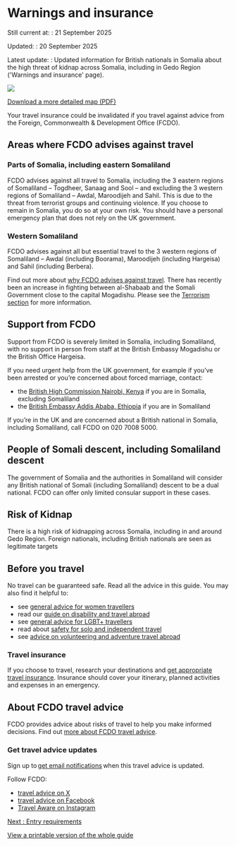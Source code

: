# Warnings and insurance

Still current at:
:   21 September 2025

Updated:
:   20 September 2025

Latest update:
:   Updated information for British nationals in Somalia about the high threat of kidnap across Somalia, including in Gedo Region ('Warnings and insurance' page).

![](https://assets.publishing.service.gov.uk/media/61a63d6be90e07044b1ef4b5/s.jpg)


[Download a more detailed map (PDF)](https://assets.publishing.service.gov.uk/media/61a63edcd3bf7f055d72d675/FCDO__TA__035_-_Somalia_Travel_Advice_Ed2__1_.pdf)

Your travel insurance could be invalidated if you travel against advice from the Foreign, Commonwealth & Development Office (FCDO).

## Areas where FCDO advises against travel

### Parts of Somalia, including eastern Somaliland

FCDO advises against all travel to Somalia, including the 3 eastern regions of Somaliland – Togdheer, Sanaag and Sool – and excluding the 3 western regions of Somaliland – Awdal, Maroodijeh and Sahil. This is due to the threat from terrorist groups and continuing violence. If you choose to remain in Somalia, you do so at your own risk. You should have a personal emergency plan that does not rely on the UK government.

### Western Somaliland

FCDO advises against all but essential travel to the 3 western regions of Somaliland – Awdal (including Boorama), Maroodijeh (including Hargeisa) and Sahil (including Berbera).

Find out more about [why FCDO advises against travel](https://www.gov.uk/foreign-travel-advice/somalia/regional-risks). There has recently been an increase in fighting between al-Shabaab and the Somali Government close to the capital Mogadishu. Please see the [Terrorism section](https://www.gov.uk/foreign-travel-advice/somalia/safety-and-security) for more information.

## Support from FCDO

Support from FCDO is severely limited in Somalia, including Somaliland, with no support in person from staff at the British Embassy Mogadishu or the British Office Hargeisa.

If you need urgent help from the UK government, for example if you’ve been arrested or you’re concerned about forced marriage, contact:

* the [British High Commission Nairobi, Kenya](https://www.gov.uk/government/world/organisations/british-high-commission-nairobi) if you are in Somalia, excluding Somaliland
* the [British Embassy Addis Ababa, Ethiopia](https://www.gov.uk/world/organisations/british-embassy-addis-ababa) if you are in Somaliland

If you’re in the UK and are concerned about a British national in Somalia, including Somaliland, call FCDO on 020 7008 5000.

## People of Somali descent, including Somaliland descent

The government of Somalia and the authorities in Somaliland will consider any British national of Somali (including Somaliland) descent to be a dual national. FCDO can offer only limited consular support in these cases.

## Risk of Kidnap

There is a high risk of kidnapping across Somalia, including in and around Gedo Region. Foreign nationals, including British nationals are seen as legitimate targets

## Before you travel

No travel can be guaranteed safe. Read all the advice in this guide. You may also find it helpful to:

* see [general advice for women travellers](https://www.gov.uk/guidance/advice-for-women-travelling-abroad)
* read our [guide on disability and travel abroad](https://www.gov.uk/government/publications/disabled-travellers)
* see [general advice for LGBT+ travellers](https://www.gov.uk/guidance/lesbian-gay-bisexual-and-transgender-foreign-travel-advice)
* read about [safety for solo and independent travel](https://www.gov.uk/guidance/solo-and-independent-travel)
* see [advice on volunteering and adventure travel abroad](https://www.gov.uk/guidance/safer-adventure-travel-and-volunteering-overseas)

### Travel insurance

If you choose to travel, research your destinations and [get appropriate travel insurance](https://www.gov.uk/guidance/foreign-travel-insurance). Insurance should cover your itinerary, planned activities and expenses in an emergency.

## About FCDO travel advice

FCDO provides advice about risks of travel to help you make informed decisions. Find out [more about FCDO travel advice](https://www.gov.uk/guidance/about-foreign-commonwealth-development-office-travel-advice).

### Get travel advice updates

Sign up to [get email notifications](https://www.gov.uk/foreign-travel-advice/somalia/email-signup) when this travel advice is updated.

Follow FCDO:

* [travel advice on X](https://x.com/fcdotravelgovuk)
* [travel advice on Facebook](https://www.facebook.com/FCDOTravel/)
* [Travel Aware on Instagram](https://www.instagram.com/accounts/login/?next=https%3A%2F%2Fwww.instagram.com%2Ftravelaware%2F&is_from_rle)

[Next
:
Entry requirements](/foreign-travel-advice/somalia/entry-requirements)

[View a printable version of the whole guide](/foreign-travel-advice/somalia/print)
